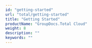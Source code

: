 ```yaml
---
id: "getting-started"
url: "total/getting-started"
title: "Getting Started"
productName: "GroupDocs.Total Cloud"
weight: 8
description: ""
keywords: ""
---
```




